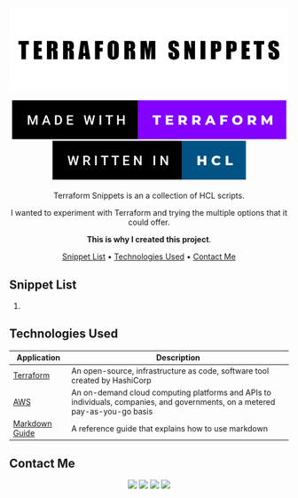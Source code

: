
<div align="center">

<p align="center">
  <img src="img/cover.png" />
</p>

<img src="img/badge1.svg"/>
<img src="img/badge2.svg"/>
<br />
<br />
Terraform Snippets is an a collection of HCL scripts.

I wanted to experiment with Terraform and trying the multiple options that it could offer.

**This is why I created this project**.

[Snippet List](#snippit-list) •
[Technologies Used](#technologies-used) •
[Contact Me](#contact-me) 




</div>

## Snippet List

1. 




## Technologies Used

| Application                                         | Description                                  
| --------------------------------------------------- |--------------------------------------------- 
| [Terraform](https://www.terraform.io/)                           | An open-source, infrastructure as code, software tool created by HashiCorp 
| [AWS](https://aws.amazon.com/)                | An on-demand cloud computing platforms and APIs to individuals, companies, and governments, on a metered pay-as-you-go basis  
| [Markdown Guide](https://www.markdownguide.org/)    | A reference guide that explains how to use markdown                                 

## Contact Me
<p align="center">
<a href="https://www.linkedin.com/in/iamnasef/"><img src="https://img.shields.io/badge/LinkedIn-0077B5?style=for-the-badge&logo=linkedin&logoColor=white"/></a>
<a href="https://twitter.com/iamnasef"><img src="https://img.shields.io/badge/Twitter-1DA1F2?style=for-the-badge&logo=twitter&logoColor=white"/></a>
<a href="https://github.com/iamnasef"><img src="https://img.shields.io/badge/GitHub-100000?style=for-the-badge&logo=github&logoColor=white"/></a>
<a href="https://www.youtube.com/channel/UCx2qgl5gjP_oSK_mz674EtA"><img src="https://img.shields.io/badge/YouTube-FF0000?style=for-the-badge&logo=youtube&logoColor=white"/></a>
</p>